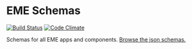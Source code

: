 EME Schemas
========

[![Build Status](https://api.travis-ci.org/wb-eme/schemas.svg)](https://travis-ci.org/wb-eme/schemas)
[![Code Climate](https://codeclimate.com/github/wb-eme/schemas/badges/gpa.svg)](https://codeclimate.com/github/wb-eme/schemas)

Schemas for all EME apps and components.  [Browse the json schemas.](http://schemas.wbeme.com/)
